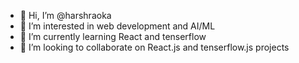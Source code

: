 - 👋 Hi, I’m @harshraoka
- 👀 I’m interested in web development and AI/ML
- 🌱 I’m currently learning React and tenserflow
- 💞️ I’m looking to collaborate on React.js and tenserflow.js projects 


<!---
harshraoka/harshraoka is a ✨ special ✨ repository because its `README.md` (this file) appears on your GitHub profile.
You can click the Preview link to take a look at your changes.
--->
